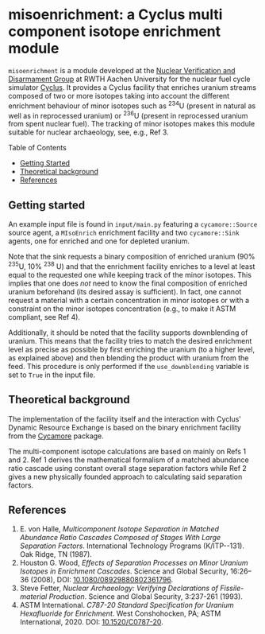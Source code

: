 # misoenrichment: a Cyclus multi component isotope enrichment module

`misoenrichment` is a module developed at the [Nuclear Verification and Disarmament Group](https://www.nvd.rwth-aachen.de/) at RWTH Aachen University for the nuclear fuel cycle simulator
[Cyclus](fuelcycle.org). It provides a Cyclus facility that enriches 
uranium streams composed of two or more isotopes taking into account the 
different enrichment behaviour of minor isotopes such as <sup>234</sup>U (present in
natural as well as in reprocessed uranium) or <sup>236</sup>U (present in 
reprocessed uranium from spent nuclear fuel). The tracking of minor
isotopes makes this module suitable for nuclear archaeology, see, e.g., Ref 3.

Table of Contents
- [Getting Started](#getting-started)
- [Theoretical background](#theoretical-background)
- [References](#references)

## Getting started
An example input file is found in `input/main.py` featuring a
`cycamore::Source` source agent, a `MIsoEnrich` enrichment facility and two
`cycamore::Sink` agents, one for enriched and one for depleted uranium. 

Note that the sink requests a binary composition of enriched uranium (90% 
<sup>235</sup>U, 10% <sup>238</sup> U) and that the enrichment facility
enriches to a level at least equal to the requested one while keeping track
 of the minor isotopes. This implies that one does _not_ need to know the 
final composition of enriched uranium beforehand (its desired assay is 
sufficient). In fact, one cannot request a material with a certain 
concentration in minor isotopes or with a constraint on the minor isotopes
concentration (e.g., to make it ASTM compliant, see Ref 4).

Additionally, it should be noted that the facility supports downblending of
uranium. This means that the facility tries to match the desired enrichment
level as precise as possible by first enriching the uranium (to a higher 
level, as explained above) and then blending the product with uranium from
the feed. This procedure is only performed if the `use_downblending`
variable is set to `True` in the input file.

## Theoretical background
The implementation of the facility itself and the interaction with Cyclus'
Dynamic Resource Exchange is based on the binary enrichment facility from 
the [Cycamore](https://github.com/cyclus/cycamore) package.

The multi-component isotope calculations are based on mainly on Refs 1 and 2.
Ref 1 derives the mathematical formalism of a matched abundance ratio cascade
using constant overall stage separation factors while Ref 2 gives a new 
physically founded approach to calculating said separation factors.

## References

1. E. von Halle, _Multicomponent Isotope Separation in Matched Abundance 
  Ratio Cascades Composed of Stages With Large Separation Factors_. 
  International Technology Programs (K/ITP--131). Oak Ridge, TN (1987).
2. Houston G. Wood, _Effects of Separation Processes on Minor Uranium 
  Isotopes in Enrichment Cascades_. Science and Global Security, 16:26–36
  (2008), DOI: [10.1080/08929880802361796](https://doi.org/10.1080/08929880802361796).
3. Steve Fetter, _Nuclear Archaeology: Verifying Declarations of 
  Fissile-material Production_. Science and Global Security, 3:237-261
  (1993).
4. ASTM International. _C787-20 Standard Specification for Uranium 
  Hexafluoride for Enrichment_. West Conshohocken, PA; ASTM International, 2020. 
  DOI: [10.1520/C0787-20](https://doi.org/10.1520/C0787-20).
